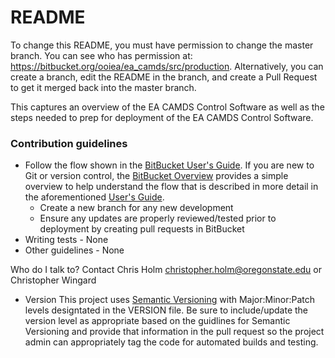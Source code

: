 # README #

To change this README, you must have permission to change the master branch. You can see who has permission at: https://bitbucket.org/ooiea/ea_camds/src/production. Alternatively, you can create a branch, edit the README in the branch, and create a Pull Request to get it merged back into the master branch.

This captures an overview of the EA CAMDS Control Software as well as the steps needed to prep for deployment of the EA CAMDS Control Software.

### Contribution guidelines ###
* Follow the flow shown in the [BitBucket User's Guide](https://bitbucket.org/snippets/ooicgsn/7K6dM/bitbucket-git-users-guide). If you are new to Git or version control, the [BitBucket Overview](https://bitbucket.org/snippets/ooicgsn/yjgzd/bitbucket-git-overview-pdf) provides a simple overview to help understand the flow that is described in more detail in the aforementioned [User's Guide](https://bitbucket.org/snippets/ooicgsn/7K6dM/bitbucket-git-users-guide). 
    * Create a new branch for any new development
    * Ensure any updates are properly reviewed/tested prior to deployment by creating pull requests in BitBucket
* Writing tests - None
* Other guidelines - None

Who do I talk to?
Contact Chris Holm christopher.holm@oregonstate.edu or Christopher Wingard


* Version
This project uses [Semantic Versioning](https://semver.org/) with Major:Minor:Patch levels designtated in the VERSION
file. Be sure to include/update the version level as appropriate based on the guidlines for Semantic Versioning and
provide that information in the pull request so the project admin can appropriately tag the code for automated builds
and testing.

